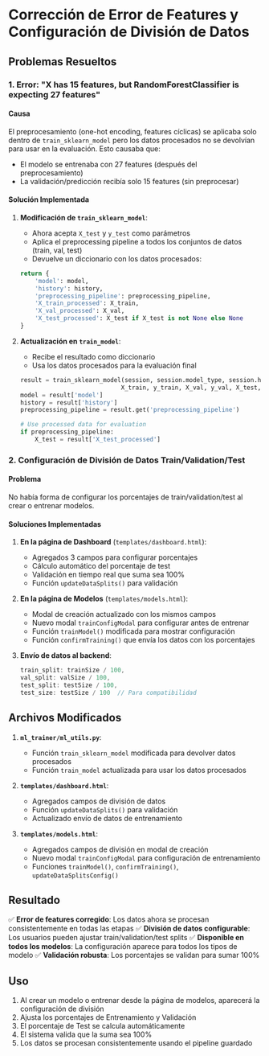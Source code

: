 # Corrección de Error de Features y Configuración de División de Datos

## Problemas Resueltos

### 1. Error: "X has 15 features, but RandomForestClassifier is expecting 27 features"

#### Causa
El preprocesamiento (one-hot encoding, features cíclicas) se aplicaba solo dentro de `train_sklearn_model` pero los datos procesados no se devolvían para usar en la evaluación. Esto causaba que:
- El modelo se entrenaba con 27 features (después del preprocesamiento)
- La validación/predicción recibía solo 15 features (sin preprocesar)

#### Solución Implementada

1. **Modificación de `train_sklearn_model`**:
   - Ahora acepta `X_test` y `y_test` como parámetros
   - Aplica el preprocessing pipeline a todos los conjuntos de datos (train, val, test)
   - Devuelve un diccionario con los datos procesados:
   ```python
   return {
       'model': model,
       'history': history,
       'preprocessing_pipeline': preprocessing_pipeline,
       'X_train_processed': X_train,
       'X_val_processed': X_val,
       'X_test_processed': X_test if X_test is not None else None
   }
   ```

2. **Actualización en `train_model`**:
   - Recibe el resultado como diccionario
   - Usa los datos procesados para la evaluación final
   ```python
   result = train_sklearn_model(session, session.model_type, session.hyperparameters,
                               X_train, y_train, X_val, y_val, X_test, y_test)
   model = result['model']
   history = result['history']
   preprocessing_pipeline = result.get('preprocessing_pipeline')
   
   # Use processed data for evaluation
   if preprocessing_pipeline:
       X_test = result['X_test_processed']
   ```

### 2. Configuración de División de Datos Train/Validation/Test

#### Problema
No había forma de configurar los porcentajes de train/validation/test al crear o entrenar modelos.

#### Soluciones Implementadas

1. **En la página de Dashboard** (`templates/dashboard.html`):
   - Agregados 3 campos para configurar porcentajes
   - Cálculo automático del porcentaje de test
   - Validación en tiempo real que suma sea 100%
   - Función `updateDataSplits()` para validación

2. **En la página de Modelos** (`templates/models.html`):
   - Modal de creación actualizado con los mismos campos
   - Nuevo modal `trainConfigModal` para configurar antes de entrenar
   - Función `trainModel()` modificada para mostrar configuración
   - Función `confirmTraining()` que envía los datos con los porcentajes

3. **Envío de datos al backend**:
   ```javascript
   train_split: trainSize / 100,
   val_split: valSize / 100,
   test_split: testSize / 100,
   test_size: testSize / 100  // Para compatibilidad
   ```

## Archivos Modificados

1. **`ml_trainer/ml_utils.py`**:
   - Función `train_sklearn_model` modificada para devolver datos procesados
   - Función `train_model` actualizada para usar los datos procesados

2. **`templates/dashboard.html`**:
   - Agregados campos de división de datos
   - Función `updateDataSplits()` para validación
   - Actualizado envío de datos de entrenamiento

3. **`templates/models.html`**:
   - Agregados campos de división en modal de creación
   - Nuevo modal `trainConfigModal` para configuración de entrenamiento
   - Funciones `trainModel()`, `confirmTraining()`, `updateDataSplitsConfig()`

## Resultado

✅ **Error de features corregido**: Los datos ahora se procesan consistentemente en todas las etapas
✅ **División de datos configurable**: Los usuarios pueden ajustar train/validation/test splits
✅ **Disponible en todos los modelos**: La configuración aparece para todos los tipos de modelo
✅ **Validación robusta**: Los porcentajes se validan para sumar 100%

## Uso

1. Al crear un modelo o entrenar desde la página de modelos, aparecerá la configuración de división
2. Ajusta los porcentajes de Entrenamiento y Validación
3. El porcentaje de Test se calcula automáticamente
4. El sistema valida que la suma sea 100%
5. Los datos se procesan consistentemente usando el pipeline guardado